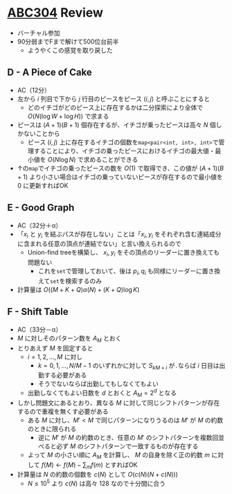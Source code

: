 # [ABC304](https://atcoder.jp/contests/abc304) Review
- バーチャル参加
- 90分弱までFまで解けて500位台前半
  - ようやくこの感覚を取り戻した

## D - A Piece of Cake
- AC（12分）
- 左から $i$ 列目で下から $j$ 行目のピースをピース $(i,j)$ と呼ぶことにすると
  - どのイチゴがどのピース上に存在するかは二分探索により全体で $O(N (\log W + \log H))$ で求まる
- ピースは $(A+1)(B+1)$ 個存在するが、イチゴが乗ったピースは高々 $N$ 個しかないことから
  - ピース $(i,j)$ 上に存在するイチゴの個数を`map<pair<int, int>, int>`で管理することにより、イチゴの乗ったピースにおけるイチゴの最大値・最小値を $O(N \log N)$ で求めることができる
- ↑の`map`でイチゴの乗ったピースの数を $O(1)$ で取得でき、この値が $(A+1)(B+1)$ より小さい場合はイチゴの乗っていないピースが存在するので最小値を $0$ に更新すればOK

## E - Good Graph
- AC（32分＋α）
- 「$x_i$ と $y_i$ を結ぶパスが存在しない」ことは「$x_i, y_i$ をそれぞれ含む連結成分に含まれる任意の頂点が連結でない」と言い換えられるので
  - Union-find treeを構築し、 $x_i, y_i$ をその頂点のリーダーに置き換えても問題ない
    - これを`set`で管理しておいて、後は $p_i, q_i$ も同様にリーダーに置き換えて`set`を検索するのみ
- 計算量は $O((M + K + Q) \alpha(N) + (K + Q) \log K)$

## F - Shift Table
- AC（33分－α）
- $M$ に対しそのパターン数を $A_M$ とおく
- とりあえず $M$ を固定すると
  - $i = 1, 2, \dots, M$ に対し
    - $k = 0, 1, \dots, N/M-1$ のいずれかに対して $S_{kM+i}$ が`.`ならば $i$ 日目は出勤する必要がある
    - そうでないならば出勤してもしなくてもよい
  - 出勤しなくてもよい日数を $d$ とおくと $A_M = 2^d$ となる
- しかし問題文にあるとおり、異なる $M$ に対して同じシフトパターンが存在するので重複を無くす必要がある
  - ある $M$ に対し、$M' < M$ で同じパターンになりうるのは $M'$ が $M$ の約数のときに限られる
    - 逆に $M'$ が $M$ の約数のとき、任意の $M'$ のシフトパターンを複数回並べると必ず $M$ のシフトパターンで一致するものが存在する
  - よって $M$ の小さい順に $A_M$ を計算し、 $M$ の自身を除く正の約数 $m$ に対して $f(M) \gets f(M) - \sum_m f(m)$ とすればOK
- 計算量は $N$ の約数の個数を $c(N)$ として $O(c(N)(N + c(N)))$
  - $N \leq 10^5$ より $c(N)$ は高々 $128$ なので十分間に合う
